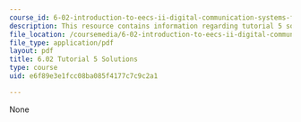 ```yaml
---
course_id: 6-02-introduction-to-eecs-ii-digital-communication-systems-fall-2012
description: This resource contains information regarding tutorial 5 solutions.
file_location: /coursemedia/6-02-introduction-to-eecs-ii-digital-communication-systems-fall-2012/e6f89e3e1fcc08ba085f4177c7c9c2a1_MIT6_02F12_tutor05_sol.pdf
file_type: application/pdf
layout: pdf
title: 6.02 Tutorial 5 Solutions
type: course
uid: e6f89e3e1fcc08ba085f4177c7c9c2a1

---
```

None